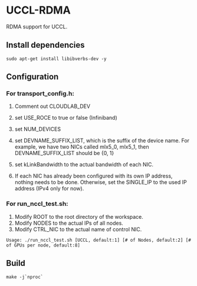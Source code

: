 # UCCL-RDMA

RDMA support for UCCL.

## Install dependencies
```
sudo apt-get install libibverbs-dev -y
```

## Configuration
### For transport_config.h:
1. Comment out CLOUDLAB_DEV

2. set USE_ROCE to true or false (Infiniband)

3. set NUM_DEVICES

4. set DEVNAME_SUFFIX_LIST, which is the suffix of the device name. For example, we have two NICs called mlx5_0, mlx5_1, then DEVNAME_SUFFIX_LIST should be {0, 1}

5. set kLinkBandwidth to the actual bandwidth of each NIC.

6. If each NIC has already been configured with its own IP address, nothing needs to be done. Otherwise, set the SINGLE_IP to the used IP address (IPv4 only for now).

### For run_nccl_test.sh:
1. Modify ROOT to the root directory of the workspace.
2. Modify NODES to the actual IPs of all nodes.
3. Modify CTRL_NIC to the actual name of control NIC.

```
Usage: ./run_nccl_test.sh [UCCL, default:1] [# of Nodes, default:2] [# of GPUs per node, default:8] 
```

## Build
```
make -j`nproc`
```
